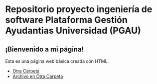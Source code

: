 # Repositorio proyecto ingeniería de software Plataforma Gestión Ayudantias Universidad (PGAU)

## ¡Bienvenido a mi página!

Esta es una página web básica creada con HTML.

- [Otra Carpeta]([ruta/a/otra/carpeta/](https://github.com/Razgriz16/Razgriz16.github.io/edit/gh-pages/README.md)https://github.com/Razgriz16/Razgriz16.github.io/edit/gh-pages/reporte_postulacion.csv)
- [Archivo en Otra Carpeta]([ruta/a/otra/carpeta/archivo.txt](https://github.com/Razgriz16/Razgriz16.github.io/edit/gh-pages/README.md)https://github.com/Razgriz16/Razgriz16.github.io/edit/gh-pages/react)
